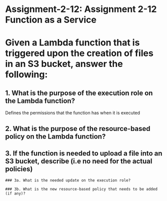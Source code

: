 # Assignment-2-12: Assignment 2-12 Function as a Service

# Given a Lambda function that is triggered upon the creation of files in an S3 bucket, answer the following:
## 1. What is the purpose of the execution role on the Lambda function?
Defines the permissions that the function has when it is executed
## 2. What is the purpose of the resource-based policy on the Lambda function?

## 3. If the function is needed to upload a file into an S3 bucket, describe (i.e no need for the actual policies)

    ### 3a. What is the needed update on the execution role?

    ### 3b. What is the new resource-based policy that needs to be added (if any)?


